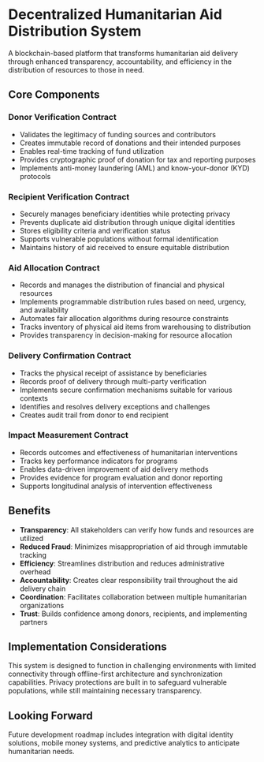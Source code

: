 # Decentralized Humanitarian Aid Distribution System

A blockchain-based platform that transforms humanitarian aid delivery through enhanced transparency, accountability, and efficiency in the distribution of resources to those in need.

## Core Components

### Donor Verification Contract
- Validates the legitimacy of funding sources and contributors
- Creates immutable record of donations and their intended purposes
- Enables real-time tracking of fund utilization
- Provides cryptographic proof of donation for tax and reporting purposes
- Implements anti-money laundering (AML) and know-your-donor (KYD) protocols

### Recipient Verification Contract
- Securely manages beneficiary identities while protecting privacy
- Prevents duplicate aid distribution through unique digital identities
- Stores eligibility criteria and verification status
- Supports vulnerable populations without formal identification
- Maintains history of aid received to ensure equitable distribution

### Aid Allocation Contract
- Records and manages the distribution of financial and physical resources
- Implements programmable distribution rules based on need, urgency, and availability
- Automates fair allocation algorithms during resource constraints
- Tracks inventory of physical aid items from warehousing to distribution
- Provides transparency in decision-making for resource allocation

### Delivery Confirmation Contract
- Tracks the physical receipt of assistance by beneficiaries
- Records proof of delivery through multi-party verification
- Implements secure confirmation mechanisms suitable for various contexts
- Identifies and resolves delivery exceptions and challenges
- Creates audit trail from donor to end recipient

### Impact Measurement Contract
- Records outcomes and effectiveness of humanitarian interventions
- Tracks key performance indicators for programs
- Enables data-driven improvement of aid delivery methods
- Provides evidence for program evaluation and donor reporting
- Supports longitudinal analysis of intervention effectiveness

## Benefits

- **Transparency**: All stakeholders can verify how funds and resources are utilized
- **Reduced Fraud**: Minimizes misappropriation of aid through immutable tracking
- **Efficiency**: Streamlines distribution and reduces administrative overhead
- **Accountability**: Creates clear responsibility trail throughout the aid delivery chain
- **Coordination**: Facilitates collaboration between multiple humanitarian organizations
- **Trust**: Builds confidence among donors, recipients, and implementing partners

## Implementation Considerations

This system is designed to function in challenging environments with limited connectivity through offline-first architecture and synchronization capabilities. Privacy protections are built in to safeguard vulnerable populations, while still maintaining necessary transparency.

## Looking Forward

Future development roadmap includes integration with digital identity solutions, mobile money systems, and predictive analytics to anticipate humanitarian needs.
